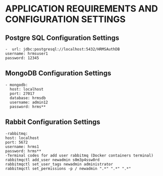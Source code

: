 # APPLICATION REQUIREMENTS AND CONFIGURATION SETTINGS

## Postgre SQL Configuration Settings
    -  url: jdbc:postgresql://localhost:5432/HRMSAuthDB
    username: hrmsuser1
    password: 12345
## MongoDB Configuration Settings 
    - mongodb:
      host: localhost
      port: 27017
      database: hrmsdb
      username: admin12
      password: hrms**
## Rabbit Configuration Settings
    -rabbitmq:
    host: localhost
    port: 5672
    username: hrms1
    password: hrms**
    -Terminal codes for add user rabbitmq (Docker containers terminal)
    rabbitmqctl add_user newadmin s0m3p4ssw0rd
    rabbitmqctl set_user_tags newadmin administrator
    rabbitmqctl set_permissions -p / newadmin ".*" ".*" ".*"